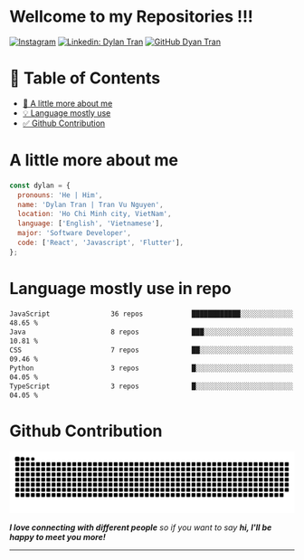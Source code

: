# Wellcome to my Repositories !!!

[![Instagram](https://img.shields.io/badge/instagram-%23E4405F.svg?&style=for-the-badge&logo=instagram&logoColor=white&color=071A2C)](https://instagram.com/nguyeen.nguyeen)
[![Linkedin: Dylan Tran](https://img.shields.io/badge/DylanTran-blue?style=for-the-badge&logo=Linkedin&logoColor=white&color=071A2C&link=https://www.linkedin.com/in/tran-dylan/)](https://www.linkedin.com/in/tran-dylan/)
[![GitHub Dyan Tran](https://img.shields.io/github/followers/dylan1607?label=follow&style=for-the-badge&logo=Github&logoColor=white&color=071A2C)](https://github.com/dylan1607)

# 📖 Table of Contents

- [📌 A little more about me ](#a-little-more-about-me)
- [💡 Language mostly use ](#language-mostly-use-in-repo)
- [✅ Github Contribution ](#github-contribution)

# A little more about me

```javascript
const dylan = {
  pronouns: 'He | Him',
  name: 'Dylan Tran | Tran Vu Nguyen',
  location: 'Ho Chi Minh city, VietNam',
  language: ['English', 'Vietnamese'],
  major: 'Software Developer',
  code: ['React', 'Javascript', 'Flutter'],
};
```

# Language mostly use in repo

```text
JavaScript               36 repos            ████████████░░░░░░░░░░░░░   48.65 % 
Java                     8 repos             ███░░░░░░░░░░░░░░░░░░░░░░   10.81 % 
CSS                      7 repos             ██░░░░░░░░░░░░░░░░░░░░░░░   09.46 % 
Python                   3 repos             █░░░░░░░░░░░░░░░░░░░░░░░░   04.05 % 
TypeScript               3 repos             █░░░░░░░░░░░░░░░░░░░░░░░░   04.05 % 
```

# Github Contribution

<img src="https://github.com/Platane/snk/raw/output/github-contribution-grid-snake.svg" alt="" style="max-width: 100%;">

<em><b>I love connecting with different people</b> so if you want to say <b>hi, I'll be happy to meet you more!</b></em>

---
